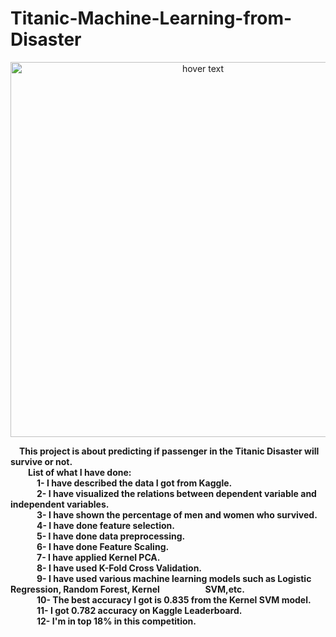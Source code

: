 # Titanic-Machine-Learning-from-Disaster <br />
<p align="center">
  <img src="https://impm.org/wp-content/uploads/2020/04/titanic-1.jpg" width="600" title="hover text">
</p>
&emsp;<strong>This project is about predicting if passenger in the Titanic Disaster will survive or not.<strong/><br/>
&emsp;&emsp;List of what I have done:<br/>
&emsp;&emsp;&emsp;1- I have described the data I got from Kaggle.<br />
&emsp;&emsp;&emsp;2- I have visualized the relations between dependent variable and independent variables.<br />
&emsp;&emsp;&emsp;3- I have shown the percentage of men and women who survived.<br />
&emsp;&emsp;&emsp;4- I have done feature selection.<br />
&emsp;&emsp;&emsp;5- I have done data preprocessing.<br />
&emsp;&emsp;&emsp;6- I have done Feature Scaling.<br />
&emsp;&emsp;&emsp;7- I have applied Kernel PCA.<br />
&emsp;&emsp;&emsp;8- I have used K-Fold Cross Validation.<br />
&emsp;&emsp;&emsp;9- I have used various machine learning models such as Logistic Regression, Random Forest, Kernel &nbsp;&nbsp;&emsp;&emsp;&emsp; &emsp; SVM,etc.<br />
&emsp;&emsp;&emsp;10- The best accuracy I got is 0.835 from the Kernel SVM model.<br />
&emsp;&emsp;&emsp;11- I got 0.782 accuracy on Kaggle Leaderboard.<br />
&emsp;&emsp;&emsp;12- I'm in top 18% in this competition.<br/>
